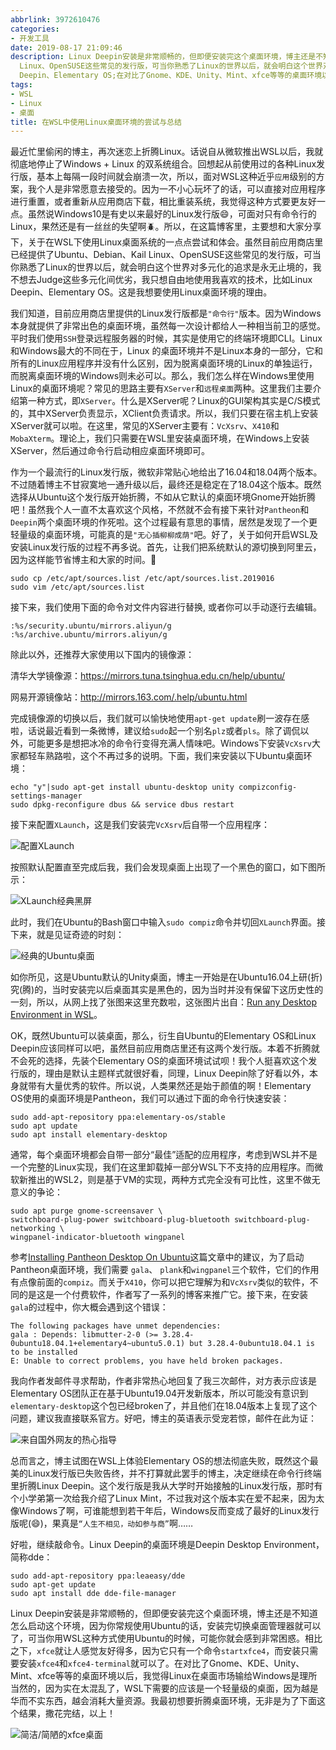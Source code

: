 ```yaml
---
abbrlink: 3972610476
categories:
- 开发工具
date: 2019-08-17 21:09:46
description: Linux Deepin安装是非常顺畅的，但即便安装完这个桌面环境，博主还是不知道怎么启动这个环境，因为你常规使用Ubuntu的话，安装完切换桌面管理器就可以了，可当你用WSL这种方式使用Ubuntu的时候，可能你就会感到非常困惑;虽然目前应用商店里已经提供了Ubuntu、Debian、Kail
  Linux、OpenSUSE这些常见的发行版，可当你熟悉了Linux的世界以后，就会明白这个世界对多元化的追求是永无止境的，我不想去Judge这些多元化间优劣，我只想自由地使用我喜欢的技术，比如Linux
  Deepin、Elementary OS;在对比了Gnome、KDE、Unity、Mint、xfce等等的桌面环境以后，我觉得Linux在桌面市场输给Windows是理所当然的，因为实在太混乱了，WSL下需要的应该是一个轻量级的桌面，因为越是华而不实东西，越会消耗大量资源
tags:
- WSL
- Linux
- 桌面
title: 在WSL中使用Linux桌面环境的尝试与总结
---
```


最近忙里偷闲的博主，再次迷恋上折腾Linux。话说自从微软推出WSL以后，我就彻底地停止了Windows + Linux 的双系统组合。回想起从前使用过的各种Linux发行版，基本上每隔一段时间就会崩溃一次，所以，面对WSL这种近乎`应用`级别的方案，我个人是非常愿意去接受的。因为一不小心玩坏了的话，可以直接对应用程序进行重置，或者重新从应用商店下载，相比重装系统，我觉得这种方式要更友好一点。虽然说Windows10是有史以来最好的Linux发行版:smile:，可面对只有命令行的Linux，果然还是有一丝丝的失望啊:beetle:。所以，在这篇博客里，主要想和大家分享下，关于在WSL下使用Linux桌面系统的一点点尝试和体会。虽然目前应用商店里已经提供了Ubuntu、Debian、Kail Linux、OpenSUSE这些常见的发行版，可当你熟悉了Linux的世界以后，就会明白这个世界对多元化的追求是永无止境的，我不想去Judge这些多元化间优劣，我只想自由地使用我喜欢的技术，比如Linux Deepin、Elementary OS。这是我想要使用Linux桌面环境的理由。

我们知道，目前应用商店里提供的Linux发行版都是`"命令行"`版本。因为Windows本身就提供了非常出色的桌面环境，虽然每一次设计都给人一种相当前卫的感觉。平时我们使用`SSH`登录远程服务器的时候，其实是使用它的终端环境即CLI。Linux和Windows最大的不同在于，Linux 的桌面环境并不是Linux本身的一部分，它和所有的Linux应用程序并没有什么区别，因为脱离桌面环境的Linux的单独运行，而脱离桌面环境的Windows则未必可以。那么，我们怎么样在Windows里使用Linux的桌面环境呢？常见的思路主要有`XServer`和`远程桌面`两种。这里我们主要介绍第一种方式，即`XServer`。什么是XServer呢？Linux的GUI架构其实是C/S模式的，其中XServer负责显示，XClient负责请求。所以，我们只要在宿主机上安装XServer就可以啦。在这里，常见的XServer主要有：`VcXsrv`、`X410`和`MobaXterm`。理论上，我们只需要在WSL里安装桌面环境，在Windows上安装XServer，然后通过命令行启动相应桌面环境即可。

作为一个最流行的Linux发行版，微软非常贴心地给出了16.04和18.04两个版本。不过随着博主不甘寂寞地一通升级以后，最终还是稳定在了18.04这个版本。既然选择从Ubuntu这个发行版开始折腾，不如从它默认的桌面环境Gnome开始折腾吧！虽然我个人一直不太喜欢这个风格，不然就不会有接下来针对`Pantheon`和`Deepin`两个桌面环境的作死啦。这个过程最有意思的事情，居然是发现了一个更轻量级的桌面环境，可能真的是`"无心插柳柳成荫"`吧。好了，关于如何开启WSL及安装Linux发行版的过程不再多说。首先，让我们把系统默认的源切换到阿里云，因为这样能节省博主和大家的时间。:slightly_smiling_face:

```Shell
sudo cp /etc/apt/sources.list /etc/apt/sources.list.2019016
sudo vim /etc/apt/sources.list
```

接下来，我们使用下面的命令对文件内容进行替换, 或者你可以手动逐行去编辑。

```Shell
:%s/security.ubuntu/mirrors.aliyun/g
:%s/archive.ubuntu/mirrors.aliyun/g
```

除此以外，还推荐大家使用以下国内的镜像源：

清华大学镜像源：<https://mirrors.tuna.tsinghua.edu.cn/help/ubuntu/>

网易开源镜像站：<http://mirrors.163.com/.help/ubuntu.html>

完成镜像源的切换以后，我们就可以愉快地使用`apt-get update`刷一波存在感啦，话说最近看到一条微博，建议给`sudo`起一个别名`plz`或者`pls`。除了调侃以外，可能更多是想把冰冷的命令行变得充满人情味吧。Windows下安装`VcXsrv`大家都轻车熟路啦，这个不再过多的说明。下面，我们来安装以下Ubuntu桌面环境：

```Shell
echo "y"|sudo apt-get install ubuntu-desktop unity compizconfig-settings-manager
sudo dpkg-reconfigure dbus && service dbus restart
```

接下来配置`XLaunch`，这是我们安装完`VcXsrv`后自带一个应用程序：

![配置XLaunch](https://ww1.sinaimg.cn/large/4c36074fly1g633ck83tij20ek0bpwfg.jpg)

按照默认配置直至完成后我，我们会发现桌面上出现了一个黑色的窗口，如下图所示：

![XLaunch经典黑屏](https://ww1.sinaimg.cn/large/4c36074fly1g633jddpbcj21200lcabq.jpg)

此时，我们在Ubuntu的Bash窗口中输入`sudo compiz`命令并切回`XLaunch`界面。接下来，就是见证奇迹的时刻：

![经典的Ubuntu桌面](https://ww1.sinaimg.cn/large/4c36074fly1g67nqmov1yj21410p0qdr.jpg)

如你所见，这是Ubuntu默认的Unity桌面，博主一开始是在Ubuntu16.04上研(折)究(腾)的，当时安装完以后桌面其实是黑色的，因为当时并没有保留下这历史性的一刻，所以，从网上找了张图来这里充数啦，这张图片出自：[Run any Desktop Environment in WSL](https://github.com/microsoft/WSL/issues/637)。

OK，既然Ubuntu可以装桌面，那么，衍生自Ubuntu的Elementary OS和Linux Deepin应该同样可以吧，虽然目前应用商店里还有这两个发行版。本着不折腾就不会死的选择，先装个Elementary OS的桌面环境试试呗！我个人挺喜欢这个发行版的，理由是默认主题样式就很好看，同理，Linux Deepin除了好看以外，本身就带有大量优秀的软件。所以说，人类果然还是始于颜值的啊！Elementary OS使用的桌面环境是Pantheon，我们可以通过下面的命令行快速安装：
```Shell
sudo add-apt-repository ppa:elementary-os/stable
sudo apt update
sudo apt install elementary-desktop
```
通常，每个桌面环境都会自带一部分“最佳”适配的应用程序，考虑到WSL并不是一个完整的Linux实现，我们在这里卸载掉一部分WSL下不支持的应用程序。而微软新推出的WSL2，则是基于VM的实现，两种方式完全没有可比性，这里不做无意义的争论：
```Shell
sudo apt purge gnome-screensaver \
switchboard-plug-power switchboard-plug-bluetooth switchboard-plug-networking \
wingpanel-indicator-bluetooth wingpanel
```
参考[Installing Pantheon Desktop On Ubuntu](https://token2shell.com/howto/x410/installing-pantheon-desktop-on-ubuntu-wsl/)这篇文章中的建议，为了启动Pantheon桌面环境，我们需要 `gala`、 `plank`和`wingpanel`三个软件，它们的作用有点像前面的`compiz`。而关于`X410`，你可以把它理解为和`VcXsrv`类似的软件，不同的是这是一个付费软件，作者写了一系列的博客来推广它。接下来，在安装`gala`的过程中，你大概会遇到这个错误：
```Shell
The following packages have unmet dependencies:
gala : Depends: libmutter-2-0 (>= 3.28.4-0ubuntu18.04.1+elementary4~ubuntu5.0.1) but 3.28.4-0ubuntu18.04.1 is to be installed
E: Unable to correct problems, you have held broken packages.
```
我向作者发邮件寻求帮助，作者非常热心地回复了我三次邮件，对方表示应该是Elementary OS团队正在基于Ubuntu19.04开发新版本，所以可能没有意识到`elementary-desktop`这个包已经broken了，并且他们在18.04版本上复现了这个问题，建议我直接联系官方。好吧，博主的英语表示受宠若惊，邮件在此为证：

![来自国外网友的热心指导](https://ww1.sinaimg.cn/large/4c36074fly1g6877vhqhcj20io0hut9u.jpg)


总而言之，博主试图在WSL上体验Elementary OS的想法彻底失败，既然这个最美的Linux发行版已失败告终，并不打算就此罢手的博主，决定继续在命令行终端里折腾Linux Deepin。这个发行版是我从大学时开始接触的Linux发行版，那时有个小学弟第一次给我介绍了Linux Mint，不过我对这个版本实在爱不起来，因为太像Windows了啊，可谁能想到若干年后，Windows反而变成了最好的Linux发行版呢(:smile:)，果真是`“人生不相见，动如参与商”`啊……

好啦，继续敲命令。Linux Deepin的桌面环境是Deepin Desktop Environment，简称dde：
```Shell 
sudo add-apt-repository ppa:leaeasy/dde
sudo apt-get update
sudo apt install dde dde-file-manager
```
Linux Deepin安装是非常顺畅的，但即便安装完这个桌面环境，博主还是不知道怎么启动这个环境，因为你常规使用Ubuntu的话，安装完切换桌面管理器就可以了，可当你用WSL这种方式使用Ubuntu的时候，可能你就会感到非常困惑。相比之下，`xfce`就让人感觉友好得多，因为它只有一个命令`startxfce4`，而安装只需要安装`xfce4`和`xfce4-terminal`就可以了。在对比了Gnome、KDE、Unity、Mint、xfce等等的桌面环境以后，我觉得Linux在桌面市场输给Windows是理所当然的，因为实在太混乱了，WSL下需要的应该是一个轻量级的桌面，因为越是华而不实东西，越会消耗大量资源。我最初想要折腾桌面环境，无非是为了下面这个结果，撒花完结，以上！

![简洁/简陋的xfce桌面](https://ww1.sinaimg.cn/large/4c36074fly1g67nrxqcm4j21hc0u0nat.jpg)